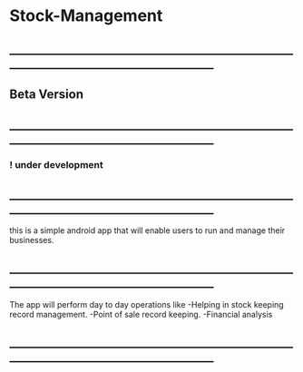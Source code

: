 # Stock-Management
## ______________________________________________________________________________________
## Beta Version
## ______________________________________________________________________________________
### ! under development
## ______________________________________________________________________________________
this is a simple android app that will enable users to run and manage their businesses.
## ______________________________________________________________________________________
The app will  perform day to day operations like
  -Helping in stock keeping record management.
  -Point of sale record keeping.
  -Financial analysis

## ______________________________________________________________________________________
